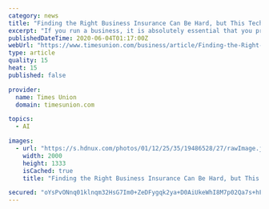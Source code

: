 ```yaml
---
category: news
title: "Finding the Right Business Insurance Can Be Hard, but This Tech Startup Makes It Easy"
excerpt: "If you run a business, it is absolutely essential that you protect yourself and your assets with business insurance. However, figuring out exactly what kind of coverage you need and finding the best possible price is no easy task."
publishedDateTime: 2020-06-04T01:17:00Z
webUrl: "https://www.timesunion.com/business/article/Finding-the-Right-Business-Insurance-Can-Be-Hard-15310607.php"
type: article
quality: 15
heat: 15
published: false

provider:
  name: Times Union
  domain: timesunion.com

topics:
  - AI

images:
  - url: "https://s.hdnux.com/photos/01/12/25/35/19486528/27/rawImage.jpg"
    width: 2000
    height: 1333
    isCached: true
    title: "Finding the Right Business Insurance Can Be Hard, but This Tech Startup Makes It Easy"

secured: "oYsPvONnq01klnqm32HsG7Im0+ZeDFygqk2ya+D0AiUkeWhI8M7p02Qa7s+hFrb0YhfdRbGoVvSCizA+pXga7WkALrLwSyuig86LemLvq/4oxickf1hbLU9X6PQcmO6ps3X/Cl9kzKGvYOfCJTsQcsMHRQpU1vujDbw5bPddF0KWpwpahKUKuyPyhKPsHhIbcnzHUr9+bD0qSiPJawQLuLdekQAbIXXsjvLZwCIpa0U48foh7tiJiWzNCL3Fya4bG2rhzhgo79hbzoI8SveXBa7RuQ5W/3/2p98vsqqHS3e9pengD6xl4U1WcioC6Jk40y3gBrU4WIkhnqDftcXZ6wwIOYnynnXXKJU+sfDxFXstgiU6R6zG2+79YfKHHehoXkrQMEyrErNjCLS5lA06tnodSbeL/XxJ0BjtcNccnJowlftetmU6x4dJ9ndX/k4T72son8ackh5CoPTt8WjtcJvxet3qfGcP7YjoF8xTxq4=;X1FJ8fV/VO15NqP+dREuEg=="
---
```


